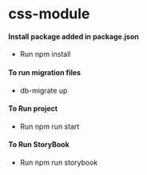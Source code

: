 # css-module

#### Install package added in package.json

- Run npm install

#### To run migration files

- db-migrate up

#### To Run project

- Run npm run start

#### To Run StoryBook

- Run npm run storybook
